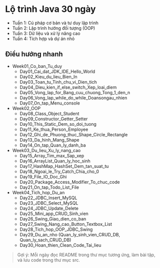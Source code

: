 ﻿# Lộ trình Java 30 ngày

- Tuần 1: Cú pháp cơ bản và tư duy lập trình
- Tuần 2: Lập trình hướng đối tượng (OOP)
- Tuần 3: Dữ liệu và xử lý nâng cao
- Tuần 4: Tích hợp và dự án nhỏ

## Điều hướng nhanh
- Week01_Co_ban_Tu_duy
  - Day01_Cai_dat_JDK_IDE_Hello_World
  - Day02_Kieu_du_lieu_Bien_In
  - Day03_Toan_tu_Tinh_chu_vi_Dien_tich
  - Day04_Dieu_kien_if_else_switch_Xep_loai_diem
  - Day05_Vong_lap_for_Bang_cuu_chuong_Tong_1_den_n
  - Day06_Vong_lap_while_do_while_Doansongau_nhien
  - Day07_On_tap_Menu_console
- Week02_OOP
  - Day08_Class_Object_Student
  - Day09_Constructor_Getter_Setter
  - Day10_This_Static_Dem_so_doi_tuong
  - Day11_Ke_thua_Person_Employee
  - Day12_Ghi_de_Phuong_thuc_Shape_Circle_Rectangle
  - Day13_Da_hinh_Mang_Shape
  - Day14_On_tap_Quan_ly_danh_ba
- Week03_Du_lieu_Xu_ly_nang_cao
  - Day15_Array_Tim_max_Sap_xep
  - Day16_ArrayList_Quan_ly_hoc_sinh
  - Day17_HashMap_HashSet_Dem_tan_suat_tu
  - Day18_Ngoai_le_Try_Catch_Chia_cho_0
  - Day19_File_IO_Doc_Ghi
  - Day20_Package_Access_Modifier_To_chuc_code
  - Day21_On_tap_Todo_List_File
- Week04_Tich_hop_Du_an
  - Day22_JDBC_Insert_MySQL
  - Day23_JDBC_Select_MySQL
  - Day24_JDBC_Update_Delete
  - Day25_Mini_app_CRUD_Sinh_vien
  - Day26_Swing_Giao_dien_co_ban
  - Day27_Swing_Nang_cao_Button_Textbox_List
  - Day28_Tich_hop_OOP_JDBC_Swing
  - Day29_Du_an_nho (Quan_ly_sinh_vien_CRUD_DB, Quan_ly_sach_CRUD_DB)
  - Day30_Hoan_thien_Clean_Code_Tai_lieu

> Gợi ý: Mỗi ngày đọc README trong thư mục tương ứng, làm bài tập, và lưu code trong thư mục src.
